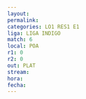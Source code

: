 ```yaml
---
layout: 
permalink: 
categories: LO1 RES1 E1
liga: LIGA INDIGO
match: 6
local: POA
r1: 0
r2: 0
out: PLAT
stream: 
hora: 
fecha:
---
```

